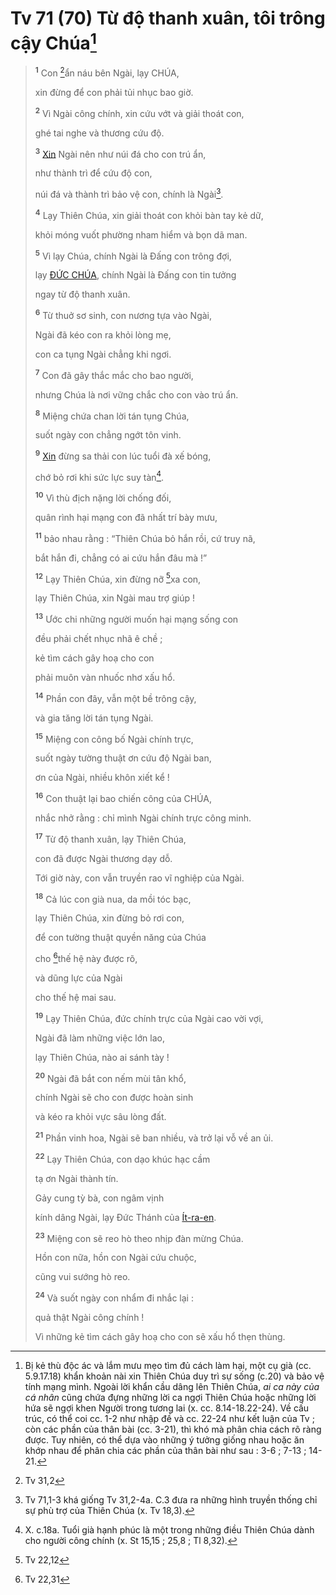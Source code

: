 # Tv 71 (70) Từ độ thanh xuân, tôi trông cậy Chúa[^1-d5b4c585-c2e7-4474-a793-2629bed981d5]

> <sup><b>1</b></sup> Con [^1@-d5b4c585-c2e7-4474-a793-2629bed981d5]ẩn náu bên Ngài, lạy CHÚA,
>
> xin đừng để con phải tủi nhục bao giờ.
>
> <sup><b>2</b></sup> Vì Ngài công chính, xin cứu vớt và giải thoát con,
>
> ghé tai nghe và thương cứu độ.
>
> <sup><b>3</b></sup> [Xin]() Ngài nên như núi đá cho con trú ẩn,
>
> như thành trì để cứu độ con,
>
> núi đá và thành trì bảo vệ con, chính là Ngài[^2-d5b4c585-c2e7-4474-a793-2629bed981d5].
>
> <sup><b>4</b></sup> Lạy Thiên Chúa, xin giải thoát con khỏi bàn tay kẻ dữ,
>
> khỏi móng vuốt phường nham hiểm và bọn dã man.
>
> <sup><b>5</b></sup> Vì lạy Chúa, chính Ngài là Đấng con trông đợi,
>
> lạy [ĐỨC CHÚA](), chính Ngài là Đấng con tin tưởng
>
> ngay từ độ thanh xuân.
>
> <sup><b>6</b></sup> Từ thuở sơ sinh, con nương tựa vào Ngài,
>
> Ngài đã kéo con ra khỏi lòng mẹ,
>
> con ca tụng Ngài chẳng khi ngơi.
>
> <sup><b>7</b></sup> Con đã gây thắc mắc cho bao người,
>
> nhưng Chúa là nơi vững chắc cho con vào trú ẩn.
>
> <sup><b>8</b></sup> Miệng chứa chan lời tán tụng Chúa,
>
> suốt ngày con chẳng ngớt tôn vinh.
>
> <sup><b>9</b></sup> [Xin]() đừng sa thải con lúc tuổi đà xế bóng,
>
> chớ bỏ rơi khi sức lực suy tàn[^3-d5b4c585-c2e7-4474-a793-2629bed981d5].
>
> <sup><b>10</b></sup> Vì thù địch nặng lời chống đối,
>
> quân rình hại mạng con đã nhất trí bày mưu,
>
> <sup><b>11</b></sup> bảo nhau rằng : “Thiên Chúa bỏ hắn rồi, cứ truy nã,
>
> bắt hắn đi, chẳng có ai cứu hắn đâu mà !”
>
> <sup><b>12</b></sup> Lạy Thiên Chúa, xin đừng nỡ [^2@-d5b4c585-c2e7-4474-a793-2629bed981d5]xa con,
>
> lạy Thiên Chúa, xin Ngài mau trợ giúp !
>
> <sup><b>13</b></sup> Ước chi những người muốn hại mạng sống con
>
> đều phải chết nhục nhã ê chề ;
>
> kẻ tìm cách gây hoạ cho con
>
> phải muôn vàn nhuốc nhơ xấu hổ.
>
> <sup><b>14</b></sup> Phần con đây, vẫn một bề trông cậy,
>
> và gia tăng lời tán tụng Ngài.
>
> <sup><b>15</b></sup> Miệng con công bố Ngài chính trực,
>
> suốt ngày tường thuật ơn cứu độ Ngài ban,
>
> ơn của Ngài, nhiều khôn xiết kể !
>
> <sup><b>16</b></sup> Con thuật lại bao chiến công của CHÚA,
>
> nhắc nhở rằng : chỉ mình Ngài chính trực công minh.
>
> <sup><b>17</b></sup> Từ độ thanh xuân, lạy Thiên Chúa,
>
> con đã được Ngài thương dạy dỗ.
>
> Tới giờ này, con vẫn truyền rao vĩ nghiệp của Ngài.
>
> <sup><b>18</b></sup> Cả lúc con già nua, da mồi tóc bạc,
>
> lạy Thiên Chúa, xin đừng bỏ rơi con,
>
> để con tường thuật quyền năng của Chúa
>
> cho [^3@-d5b4c585-c2e7-4474-a793-2629bed981d5]thế hệ này được rõ,
>
> và dũng lực của Ngài
>
> cho thế hệ mai sau.
>
> <sup><b>19</b></sup> Lạy Thiên Chúa, đức chính trực của Ngài cao vời vợi,
>
> Ngài đã làm những việc lớn lao,
>
> lạy Thiên Chúa, nào ai sánh tày !
>
> <sup><b>20</b></sup> Ngài đã bắt con nếm mùi tân khổ,
>
> chính Ngài sẽ cho con được hoàn sinh
>
> và kéo ra khỏi vực sâu lòng đất.
>
> <sup><b>21</b></sup> Phần vinh hoa, Ngài sẽ ban nhiều, và trở lại vỗ về an ủi.
>
> <sup><b>22</b></sup> Lạy Thiên Chúa, con dạo khúc hạc cầm
>
> tạ ơn Ngài thành tín.
>
> Gảy cung tỳ bà, con ngâm vịnh
>
> kính dâng Ngài, lạy Đức Thánh của [Ít-ra-en]().
>
> <sup><b>23</b></sup> Miệng con sẽ reo hò theo nhịp đàn mừng Chúa.
>
> Hồn con nữa, hồn con Ngài cứu chuộc,
>
> cũng vui sướng hò reo.
>
> <sup><b>24</b></sup> Và suốt ngày con nhẩm đi nhắc lại :
>
> quả thật Ngài công chính !
>
> Vì những kẻ tìm cách gây hoạ cho con sẽ xấu hổ thẹn thùng.

[^1-d5b4c585-c2e7-4474-a793-2629bed981d5]: Bị kẻ thù độc ác và lắm mưu mẹo tìm đủ cách làm hại, một cụ già (cc. 5.9.17.18) khẩn khoản nài xin Thiên Chúa duy trì sự sống (c.20) và bảo vệ tính mạng mình. Ngoài lời khẩn cầu dâng lên Thiên Chúa, *ai ca này của cá nhân* cũng chứa đựng những lời ca ngợi Thiên Chúa hoặc những lời hứa sẽ ngợi khen Người trong tương lai (x. cc. 8.14-18.22-24). Về cấu trúc, có thể coi cc. 1-2 như nhập đề và cc. 22-24 như kết luận của Tv ; còn các phần của thân bài (cc. 3-21), thì khó mà phân chia cách rõ ràng được. Tuy nhiên, có thể dựa vào những ý tưởng giống nhau hoặc ăn khớp nhau để phân chia các phần của thân bài như sau : 3-6 ; 7-13 ; 14-21.
[^2-d5b4c585-c2e7-4474-a793-2629bed981d5]: Tv 71,1-3 khá giống Tv 31,2-4a. C.3 đưa ra những hình truyền thống chỉ sự phù trợ của Thiên Chúa (x. Tv 18,3).
[^3-d5b4c585-c2e7-4474-a793-2629bed981d5]: X. c.18a. Tuổi già hạnh phúc là một trong những điều Thiên Chúa dành cho người công chính (x. St 15,15 ; 25,8 ; Tl 8,32).
[^1@-d5b4c585-c2e7-4474-a793-2629bed981d5]: Tv 31,2
[^2@-d5b4c585-c2e7-4474-a793-2629bed981d5]: Tv 22,12
[^3@-d5b4c585-c2e7-4474-a793-2629bed981d5]: Tv 22,31